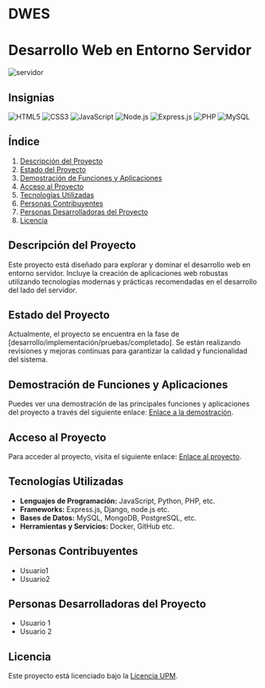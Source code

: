 # DWES

# Desarrollo Web en Entorno Servidor


![servidor](https://github.com/user-attachments/assets/8ef41354-6cb0-4868-b3ba-ed8c09070689)

## Insignias

![HTML5](https://img.shields.io/badge/HTML5-E34F26?style=for-the-badge&logo=html5&logoColor=white)
![CSS3](https://img.shields.io/badge/CSS3-1572B6?style=for-the-badge&logo=css3&logoColor=white)
![JavaScript](https://img.shields.io/badge/JavaScript-F7DF1E?style=for-the-badge&logo=javascript&logoColor=black)
![Node.js](https://img.shields.io/badge/Node.js-339933?style=for-the-badge&logo=nodedotjs&logoColor=white)
![Express.js](https://img.shields.io/badge/Express.js-000000?style=for-the-badge&logo=express&logoColor=white)
![PHP](https://img.shields.io/badge/PHP-777BB4?style=for-the-badge&logo=php&logoColor=white)
![MySQL](https://img.shields.io/badge/MySQL-4479A1?style=for-the-badge&logo=mysql&logoColor=white)


## Índice

1. [Descripción del Proyecto](#descripción-del-proyecto)
2. [Estado del Proyecto](#estado-del-proyecto)
3. [Demostración de Funciones y Aplicaciones](#demostración-de-funciones-y-aplicaciones)
4. [Acceso al Proyecto](#acceso-al-proyecto)
5. [Tecnologías Utilizadas](#tecnologías-utilizadas)
6. [Personas Contribuyentes](#personas-contribuyentes)
7. [Personas Desarrolladoras del Proyecto](#personas-desarrolladoras-del-proyecto)
8. [Licencia](#licencia)

## Descripción del Proyecto

Este proyecto está diseñado para explorar y dominar el desarrollo web en entorno servidor. Incluye la creación de aplicaciones web robustas utilizando tecnologías modernas y prácticas recomendadas en el desarrollo del lado del servidor.

## Estado del Proyecto

Actualmente, el proyecto se encuentra en la fase de [desarrollo/implementación/pruebas/completado]. Se están realizando revisiones y mejoras continuas para garantizar la calidad y funcionalidad del sistema.

## Demostración de Funciones y Aplicaciones

Puedes ver una demostración de las principales funciones y aplicaciones del proyecto a través del siguiente enlace: [Enlace a la demostración](url_demostración).

## Acceso al Proyecto

Para acceder al proyecto, visita el siguiente enlace: [Enlace al proyecto](url_acceso_proyecto). 

## Tecnologías Utilizadas

- **Lenguajes de Programación:** JavaScript, Python, PHP, etc.
- **Frameworks:** Express.js, Django, node.js etc.
- **Bases de Datos:** MySQL, MongoDB, PostgreSQL, etc.
- **Herramientas y Servicios:** Docker, GitHub etc.

## Personas Contribuyentes

- Usuario1
- Usuario2

## Personas Desarrolladoras del Proyecto

- Usuario 1
- Usuario 2

## Licencia

Este proyecto está licenciado bajo la [Licencia UPM](url_licencia_mit).
